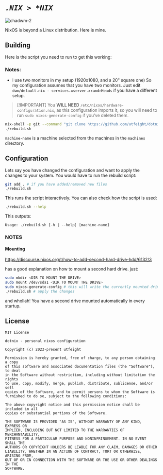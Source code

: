 # _**`.NIX > *NIX`**_

![chadwm-2](https://github.com/utfeight/dotnix/assets/101834410/9d009cb7-2bbf-4f19-bf3b-8f3245387f19)

NixOS is beyond a Linux distribution. Here is mine.

## Building

Here is the script you need to run to get this working:

### Notes:

- I use two monitors in my setup (1920x1080, and a 20" square one) So my
  configuration assumes that you have two monitors. Just edit
  `dwm/default.nix - services.xserver.xrandrHeads` if you have a different
  setup.

> [!IMPORTANT] You **WILL NEED** `/etc/nixos/hardware-configuration.nix`, as
> this configuration imports it, so you will need to run
> `sudo nixos-generate-config` if you've deleted them.

```sh
nix-shell -p git --command "git clone https://github.com/utfeight/dotnix && cd dotnix"
./rebuild.sh
```

`machine-name` is a machine selected from the machines in the `machines`
directory.

## Configuration

Lets say you have changed the configuration and want to apply the changes to
your system. You would have to run the rebuild script:

```sh
git add . # if you have added/removed new files
./rebuild.sh
```

This runs the script interactively. You can also check how the script is used:

```sh
./rebuild.sh --help
```

This outputs:

```
Usage: ./rebuild.sh [-h | --help] [machine-name]
```

### NOTES

#### Mounting

https://discourse.nixos.org/t/how-to-add-second-hard-drive-hdd/6132/3

has a good explanation on how to mount a second hard drive. just:

```sh
sudo mkdir <DIR TO MOUNT THE DRIVE>
sudo mount /dev/sda1 <DIR TO MOUNT THE DRIVE>
sudo nixos-generate-config # this will write the currently mounted drives to /etc/nix/hardware-configuration.nix
./rebuild.sh # apply the changes
```

and whollah! You have a second drive mounted automatically in every startup.

## License

```
MIT License

dotnix - personal nixos configuration

Copyright (c) 2023-present utfeight

Permission is hereby granted, free of charge, to any person obtaining a copy
of this software and associated documentation files (the "Software"), to deal
in the Software without restriction, including without limitation the rights
to use, copy, modify, merge, publish, distribute, sublicense, and/or sell
copies of the Software, and to permit persons to whom the Software is
furnished to do so, subject to the following conditions:

The above copyright notice and this permission notice shall be included in all
copies or substantial portions of the Software.

THE SOFTWARE IS PROVIDED "AS IS", WITHOUT WARRANTY OF ANY KIND, EXPRESS OR
IMPLIED, INCLUDING BUT NOT LIMITED TO THE WARRANTIES OF MERCHANTABILITY,
FITNESS FOR A PARTICULAR PURPOSE AND NONINFRINGEMENT. IN NO EVENT SHALL THE
AUTHORS OR COPYRIGHT HOLDERS BE LIABLE FOR ANY CLAIM, DAMAGES OR OTHER
LIABILITY, WHETHER IN AN ACTION OF CONTRACT, TORT OR OTHERWISE, ARISING FROM,
OUT OF OR IN CONNECTION WITH THE SOFTWARE OR THE USE OR OTHER DEALINGS IN THE
SOFTWARE.
```
